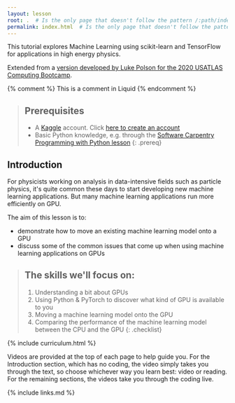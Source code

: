 ```yaml
---
layout: lesson
root: .  # Is the only page that doesn't follow the pattern /:path/index.html
permalink: index.html  # Is the only page that doesn't follow the pattern /:path/index.html
---
```

This tutorial explores Machine Learning using scikit-learn and TensorFlow for applications in high energy physics.

Extended from a [version developed by Luke Polson for the 2020 USATLAS Computing Bootcamp](https://lukepolson.github.io/HEP_ML_Lessons/).

<!-- this is an html comment -->

{% comment %} This is a comment in Liquid {% endcomment %}


> ## Prerequisites
> * A [Kaggle](https://www.kaggle.com/) account. Click [here to create an account](https://www.kaggle.com/account/login?phase=startRegisterTab&returnUrl=%2F)
> * Basic Python knowledge, e.g. through the [Software Carpentry Programming with Python lesson](https://swcarpentry.github.io/python-novice-inflammation/) 
{: .prereq}

Introduction
------------

For physicists working on analysis in data-intensive fields such as particle physics, it's quite common these days to start developing new machine learning applications. But many machine learning applications run more efficiently on GPU.

The aim of this lesson is to:
- demonstrate how to move an existing machine learning model onto a GPU
- discuss some of the common issues that come up when using machine learning applications on GPUs

> ## The skills we'll focus on:
>
> 1.  Understanding a bit about GPUs
> 2.  Using Python & PyTorch to discover what kind of GPU is available to you 
> 3.  Moving a machine learning model onto the GPU
> 4.  Comparing the performance of the machine learning model between the CPU and the GPU
{: .checklist}

{% include curriculum.html %}

Videos are provided at the top of each page to help guide you. For the Introduction section, which has no coding, the video simply takes you through the text, so choose whichever way you learn best: video or reading. For the remaining sections, the videos take you through the coding live.

{% include links.md %}
